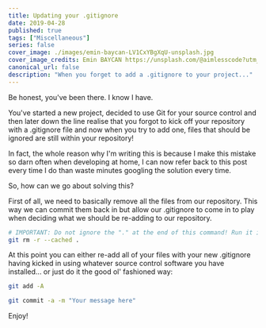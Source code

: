 ```yaml
---
title: Updating your .gitignore
date: 2019-04-28
published: true
tags: ["Miscellaneous"]
series: false
cover_image: ./images/emin-baycan-LV1CxYBgXqU-unsplash.jpg
cover_image_credits: Emin BAYCAN https://unsplash.com/@aimlesscode?utm_source=unsplash&utm_medium=referral&utm_content=creditCopyText
canonical_url: false
description: "When you forget to add a .gitignore to your project..."
---
```

Be honest, you've been there. I know I have.

You've started a new project, decided to use Git for your source control and then later down the line realise that you forgot to kick off your repository with a .gitignore file and now when you try to add one, files that should be ignored are still within your repository!

In fact, the whole reason why I'm writing this is because I make this mistake so darn often when developing at home, I can now refer back to this post every time I do than waste minutes googling the solution every time.

So, how can we go about solving this?

First of all, we need to basically remove all the files from our repository. This way we can commit them back in but allow our .gitignore to come in to play when deciding what we should be re-adding to our repository.

```bash
# IMPORTANT: Do not ignore the "." at the end of this command! Run it in the root of your repository to remove all filles.
git rm -r --cached .
```

At this point you can either re-add all of your files with your new .gitignore having kicked in using whatever source control software you have installed... or just do it the good ol' fashioned way:

```bash
git add -A
```

```bash
git commit -a -m "Your message here"
```

Enjoy!